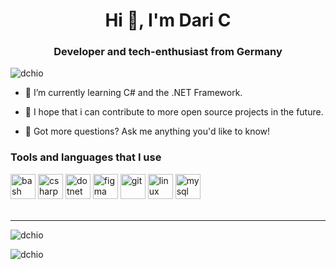 <h1 align="center">Hi 👋, I'm Dari C</h1>
<h3 align="center">Developer and tech-enthusiast from Germany</h3>

<p align="left"> <img src="https://komarev.com/ghpvc/?username=dchio" alt="dchio" /> </p>

- 🌱 I’m currently learning C# and the .NET Framework.

- 🔭 I hope that i can contribute to more open source projects in the future.

- 💬 Got more questions? Ask me anything you'd like to know!

### Tools and languages that I use

<p align="left"><img src="https://www.vectorlogo.zone/logos/gnu_bash/gnu_bash-icon.svg" alt="bash" width="40" height="40"/> <img src="https://devicons.github.io/devicon/devicon.git/icons/csharp/csharp-original.svg" alt="csharp" width="40" height="40"/> 
<img src="https://devicons.github.io/devicon/devicon.git/icons/dot-net/dot-net-original-wordmark.svg" alt="dotnet" width="40" height="40"/> 
<img src="https://www.vectorlogo.zone/logos/figma/figma-icon.svg" alt="figma" width="40" height="40"/> 
<img src="https://www.vectorlogo.zone/logos/git-scm/git-scm-icon.svg" alt="git" width="40" height="40"/> 
<img src="https://devicons.github.io/devicon/devicon.git/icons/linux/linux-original.svg" alt="linux" width="40" height="40"/> 
<img src="https://devicons.github.io/devicon/devicon.git/icons/mysql/mysql-original-wordmark.svg" alt="mysql" width="40" height="40"/>

<br />
<br />

---

</p ><img align="center" src="https://github-readme-stats.vercel.app/api?username=dchio&show_icons=true" alt="dchio" />
</p ><img align="center" src="https://github-readme-stats.vercel.app/api/top-langs/?username=dchio&hide_langs_below=1&show_icons=true" alt="dchio" />
